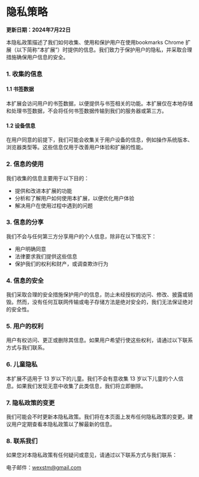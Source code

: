 # 隐私策略

**更新日期：2024年7月22日**

本隐私政策描述了我们如何收集、使用和保护用户在使用bookmarks Chrome 扩展（以下简称“本扩展”）时提供的信息。我们致力于保护用户的隐私，并采取合理措施确保用户信息的安全。

### 1. 收集的信息

#### 1.1 书签数据

本扩展会访问用户的书签数据，以便提供与书签相关的功能。本扩展仅在本地存储和处理书签数据，不会将任何书签数据传输到我们的服务器或第三方。

#### 1.2 设备信息

在用户同意的前提下，我们可能会收集关于用户设备的信息，例如操作系统版本、浏览器类型等。这些信息仅用于改善用户体验和扩展的性能。

### 2. 信息的使用

我们收集的信息主要用于以下目的：

- 提供和改进本扩展的功能
- 分析和了解用户如何使用本扩展，以便优化用户体验
- 解决用户在使用过程中遇到的问题

### 3. 信息的分享

我们不会与任何第三方分享用户的个人信息，除非在以下情况下：

- 用户明确同意
- 法律要求我们提供这些信息
- 保护我们的权利和财产，或调查欺诈行为

### 4. 信息的安全

我们采取合理的安全措施保护用户的信息，防止未经授权的访问、修改、披露或销毁。然而，没有任何互联网传输或电子存储方法是绝对安全的，我们无法保证绝对的安全性。

### 5. 用户的权利

用户有权访问、更正或删除其信息。如果用户希望行使这些权利，请通过以下联系方式与我们联系。

### 6. 儿童隐私

本扩展不适用于 13 岁以下的儿童。我们不会有意收集 13 岁以下儿童的个人信息。如果我们发现无意中收集了此类信息，我们将立即删除。

### 7. 隐私政策的变更

我们可能会不时更新本隐私政策。我们将在本页面上发布任何隐私政策的变更。建议用户定期查看本隐私政策以了解最新的信息。

### 8. 联系我们

如果您对本隐私政策有任何疑问或意见，请通过以下联系方式与我们联系：

电子邮件：wexstm@gmail.com

